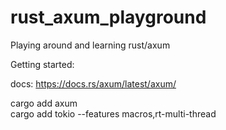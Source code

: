 # rust_axum_playground
Playing around and learning rust/axum

Getting started:  

docs: https://docs.rs/axum/latest/axum/  

cargo add axum  
cargo add tokio --features macros,rt-multi-thread  